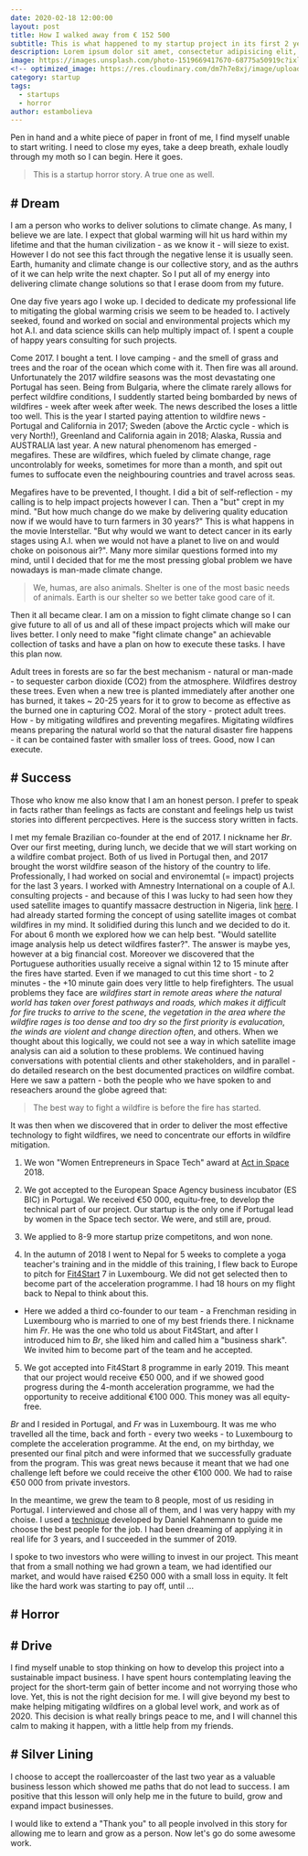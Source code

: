 ```yaml
---
date: 2020-02-18 12:00:00
layout: post
title: How I walked away from € 152 500
subtitle: This is what happened to my startup project in its first 2 years of existence.
description: Lorem ipsum dolor sit amet, consectetur adipisicing elit, sed do eiusmod tempor incididunt ut labore et dolore magna aliqua.
image: https://images.unsplash.com/photo-1519669417670-68775a50919c?ixlib=rb-1.2.1&ixid=eyJhcHBfaWQiOjEyMDd9&auto=format&fit=crop&w=600&q=60
<!-- optimized_image: https://res.cloudinary.com/dm7h7e8xj/image/upload/c_scale,w_380/v1559825288/theme17_nlndhx.jpg -->
category: startup
tags:
  - startups
  - horror
author: estambolieva
---
```


Pen in hand and a white piece of paper in front of me, I find myself unable to start writing. I need to close my eyes, take a deep breath, exhale loudly through my moth so I can begin. 
Here it goes.

> This is a startup horror story. A true one as well.

## # Dream

I am a person who works to deliver solutions to climate change. As many, I believe we are late. I expect that global warming will hit us hard within my lifetime and that the human civilization - as we know it - will sieze to exist. However I do not see this fact through the negative lense it is usually seen. Earth, humanity and climate change is our collective story, and as the authrs of it we can help write the next chapter. So I put all of my energy into delivering climate change solutions so that I erase doom from my future. 

One day five years ago I woke up. I decided to dedicate my professional life to mitigating the global warming crisis we seem to be headed to. I actively seeked, found and worked on social and environmental projects which my hot A.I. and data science skills can help multiply impact of. I spent a couple of happy years consulting for such projects.

Come 2017. I bought a tent. I love camping - and the smell of grass and trees and the roar of the ocean which come with it. Then fire was all around. Unfortunately the 2017 wildfire seasons was the most devastating one Portugal has seen. Being from Bulgaria, where the climate rarely allows for perfect wildfire conditions, I suddently started being bombarded by news of wildfires - week after week after week. The news described the loses a little too well. This is the year I started paying attention to wildfire news - Portugal and California in 2017; Sweden (above the Arctic cycle - which is very North!), Greenland and California again in 2018; Alaska, Russia and AUSTRALIA last year. A new natural phenomenom has emerged - megafires. These are wildfires, which fueled by climate change, rage uncontrolably for weeks, sometimes for more than a month, and spit out fumes to suffocate even the neighbouring countries and travel across seas.

Megafires have to be prevented, I thought. I did a bit of self-reflection - my calling is to help impact projects however I can. Then a "but" crept in my mind. "But how much change do we make by delivering quality education now if we would have to turn farmers in 30 years?" This is what happens in the movie Interstellar. "But why would we want to detect cancer in its early stages using A.I. when we would not have a planet to live on and would choke on poisonous air?". Many more similar questions formed into my mind, until I decided that for me the most pressing global problem we have nowadays is man-made climate change.

> We, humas, are also animals. Shelter is one of the most basic needs of animals. Earth is our shelter so we better take good care of it.

Then it all became clear. I am on a mission to fight climate change so I can give future to all of us and all of these impact projects which will make our lives better. I only need to make "fight climate change" an achievable collection of tasks and have a plan on how to execute these tasks. I have this plan now.

Adult trees in forests are so far the best mechanism - natural or man-made - to sequester carbon dioxide (CO2) from the atmosphere. Wildfires destroy these trees. Even when a new tree is planted immediately after another one has burned, it takes ~ 20-25 years for it to grow to become as effective as the burned one in capturing CO2. Moral of the story - protect adult trees. How - by mitigating wildfires and preventing megafires. Migitating wildfires means preparing the natural world so that the natural disaster fire happens - it can be contained faster with smaller loss of trees. Good, now I can execute.     

## # Success

Those who know me also know that I am an honest person. I prefer to speak in facts rather than feelings as facts are constant and feelings help us twist stories into different percpectives. Here is the success story written in facts.

I met my female Brazilian co-founder at the end of 2017. I nickname her *Br*. Over our first meeting, during lunch, we decide that we will start working on a wildfire combat project. Both of us lived in Portugal then, and 2017 brought the worst wildfire season of the history of the country to life. Professionally, I had worked on social and environemtal (= impact) projects for the last 3 years. I worked with Amnestry International on a couple of A.I. consulting projects - and because of this I was lucky to had seen how they used satellite images to quantify massacre destruction in Nigeria, link [here](https://www.amnesty.org.uk/nigeria-boko-haram-doron-baga-attacks-satellite-images-massacre). I had already started forming the concept of using satellite images ot combat wildfires in my mind. It solidified during this lunch and we decided to do it. For about 6 month we explored how we can help best. "Would satellite image analysis help us detect wildfires faster?". The answer is maybe yes, however at a big financial cost. Moreover we discovered that the Portuguese authorities usually receive a signal within 12 to 15 minute after the fires have started. Even if we managed to cut this time short - to 2 minutes - the +10 minute gain does very little to help firefighters. The usual problems they face are *wildfires start in remote areas where the natural world has taken over forest pathways and roads, which makes it difficult for fire trucks to arrive to the scene*, *the vegetation in the area where the wildfire rages is too dense and too dry so the first priority is evalucation*, *the winds are violent and change direction often*, and others. When we thought about this logically, we could not see a way in which satellite image analysis can aid a solution to these problems. We continued having conversations with potential clients and other stakeholders, and in parallel - do detailed research on the best documented practices on wildfire combat. Here we saw a pattern - both the people who we have spoken to and reseachers around the globe agreed that:

> The best way to fight a wildfire is before the fire has started.

It was then when we discovered that in order to deliver the most effective technology to fight wildfires, we need to concentrate our efforts in wildfire mitigation.

1. We won "Women Entrepreneurs in Space Tech" award at [Act in Space](https://actinspace.org/) 2018.

2. We got accepted to the European Space Agency business incubator (ES BIC) in Portugal. We received €50 000, equitu-free, to develop the technical part of our project. Our startup is the only one if Portugal lead by women in the Space tech sector. We were, and still are, proud.

3. We applied to 8-9 more startup prize competitons, and won none.

4. In the autumn of 2018 I went to Nepal for 5 weeks to complete a yoga teacher's training and in the middle of this training, I flew back to Europe to pitch for [Fit4Start](https://www.startupluxembourg.com/fit-4-start) 7 in Luxembourg. We did not get selected then to become part of the acceleration programme. I had 18 hours on my flight back to Nepal to think about this.

- Here we added a third co-founder to our team - a Frenchman residing in Luxembourg who is married to one of my best friends there. I nickname him *Fr*. He was the one who told us about Fit4Start, and after I introduced him to *Br*, she liked him and called him a "business shark". We invited him to become part of the team and he accepted. 

5. We got accepted into Fit4Start 8 programme in early 2019. This meant that our project would receive €50 000, and if we showed good progress during the 4-month acceleration programme, we had the opportunity to receive additional €100 000. This money was all equity-free.

*Br* and I resided in Portugal, and *Fr* was in Luxembourg. It was me who travelled all the time, back and forth - every two weeks - to Luxembourg to complete the acceleration programme. At the end, on my birthday, we presented our final pitch and were informed that we successfully graduate from the program. This was great news because it meant that we had one challenge left before we could receive the other €100 000. We had to raise €50 000 from private investors. 

In the meantime, we grew the team to 8 people, most of us residing in Portugal. I interviewed and chose all of them, and I was very happy with my choise. I used a [technique](https://www.google.com/url?sa=t&rct=j&q=&esrc=s&source=web&cd=1&cad=rja&uact=8&ved=2ahUKEwi66u2lyKboAhWTwsQBHQQuC1sQFjAAegQIAxAB&url=https%3A%2F%2Fwww.businessinsider.com%2Fdaniel-kahneman-on-hiring-decisions-2013-1&usg=AOvVaw3X8vxkD1YrOrgvdXlbZdJx) developed by Daniel Kahnemann to guide me choose the best people for the job. I had been dreaming of applying it in real life for 3 years, and I succeeded in the summer of 2019.

I spoke to two investors who were willing to invest in our project. This meant that from a small nothing we had grown a team, we had identified our market, and would have raised €250 000 with a small loss in equity. It felt like the hard work was starting to pay off, until ...

## # Horror



## # Drive

I find myself unable to stop thinking on how to develop this project into a sustainable impact business. I have spent hours contemplating leaving the project for the short-term gain of better income and not worrying those who love. Yet, this is not the right decision for me. I will give beyond my best to make helping mitigating wildfires on a global level work, and work as of 2020. This decision is what really brings peace to me, and I will channel this calm to making it happen, with a little help from my friends. 

## # Silver Lining

I choose to accept the roallercoaster of the last two year as a valuable business lesson which showed me paths that do not lead to success. I am positive that this lesson will only help me in the future to build, grow and expand impact businesses. 

I would like to extend a "Thank you" to all people involved in this story for allowing me to learn and grow as a person. Now let's go do some awesome work. 
